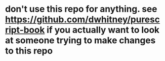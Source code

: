 # don't use this repo for anything. see <https://github.com/dwhitney/purescript-book> if you actually want to look at someone trying to make changes to this repo
